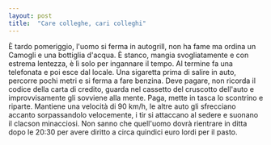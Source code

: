 ```yaml
---
layout: post
title:  "Care colleghe, cari colleghi"
---
```

È tardo pomeriggio, l'uomo si ferma in autogrill, non ha fame ma ordina un Camogli e una bottiglia d'acqua. È stanco, mangia svogliatamente e con estrema lentezza, è lì solo per 
ingannare il tempo. Al termine fa una telefonata e poi esce dal locale. Una sigaretta prima di salire in auto, percorre pochi metri e si ferma a fare benzina. Deve pagare, non ricorda il codice
della carta di credito, guarda nel cassetto del cruscotto dell'auto e improvvisamente gli sovviene alla mente. Paga, mette in tasca lo scontrino e riparte. 
Mantiene una velocità di 90 km/h, le altre auto gli sfrecciano accanto sorpassandolo velocemente, i tir si attaccano al sedere e suonano il clacson minacciosi. 
Non sanno che quell'uomo dovrà rientrare in ditta dopo le 20:30 per avere diritto a circa quindici euro lordi per il pasto.



